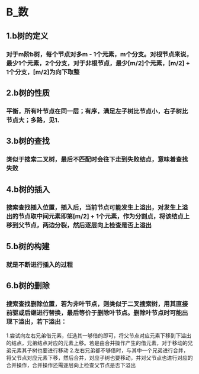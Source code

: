 # B_数
## 1.b树的定义
### 对于m阶b树，每个节点对多m - 1个元素，m个分支。对根节点来说，最少1个元素，2个分支，对于非根节点，最少[m/2]个元素，[m/2] + 1个分支，[m/2]为向下取整
## 2.b树的性质
### 平衡，所有叶节点在同一层；有序，满足左子树比节点小，右子树比节点大；多路，见1.
## 3.b树的查找
### 类似于搜索二叉树，最后不匹配时会往下走到失败结点，意味着查找失败
## 4.b树的插入
### 搜索查找插入位置，插入后，当前节点可能发生上溢出，对发生上溢出的节点取中间元素即第[m/2] + 1个元素，作为分割点，将该结点上移到父节点，两边分裂，然后逐层向上检查是否上溢出
## 5.b树的构建
### 就是不断进行插入的过程
## 6.b树的删除
### 搜索查找删除位置，若为非叶节点，则类似于二叉搜索树，用其直接前驱或后继进行替换，最后等价于删除叶节点。删除叶节点时可能出现下溢出，若下溢出：
1.尝试向左右兄弟借元素，任选其一够借的即可，将父节点对应元素下移到下溢出的结点，兄弟结点对应的元素上移。若是由合并操作产生的借元素，对于移动的兄弟元素其子树也要进行移动
2.左右兄弟都不够借时，与其中一个兄弟进行合并，将父节点对应元素下移，然后合并，对应子树也要移动，并对父节点也进行对应的合并操作，合并操作还需逐层向上检查父节点是否下溢出
<!--stackedit_data:
eyJoaXN0b3J5IjpbLTExNzUxMzI4MDksLTIwODg3NDY2MTJdfQ
==
-->